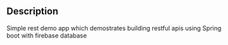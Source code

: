 ## Description
Simple rest demo app which demostrates building restful apis using Spring boot with firebase database
